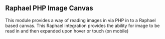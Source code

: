 Raphael PHP Image Canvas
------------------------

This module provides a way of reading images in via PHP in to a Raphael based canvas. This Raphael integration provides the ability for image to be read in and then expanded upon hover or touch (on mobile)

